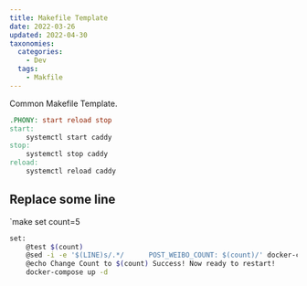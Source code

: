 ```yaml
---
title: Makefile Template
date: 2022-03-26
updated: 2022-04-30
taxonomies:
  categories:
    - Dev
  tags:
    - Makfile
---
```


Common Makefile Template.

<!-- more -->

```Makefile
.PHONY: start reload stop
start:
	systemctl start caddy
stop:
	systemctl stop caddy
reload:
	systemctl reload caddy
```

## Replace some line

`make set count=5

```bash
set:
	@test $(count)
	@sed -i -e '$(LINE)s/.*/      POST_WEIBO_COUNT: $(count)/' docker-compose.yaml
	@echo Change Count to $(count) Success! Now ready to restart!
	docker-compose up -d
```
